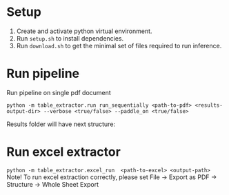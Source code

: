 # Setup

1. Create and activate python virtual environment.
2. Run `setup.sh` to install dependencies.
3. Run `download.sh` to get the minimal set of files required to run inference.

# Run pipeline

Run pipeline on single pdf document

`python -m table_extractor.run run_sequentially <path-to-pdf> <results-output-dir> --verbose <true/false> --paddle_on <true/false>`

Results folder will have next structure:

# Run excel extractor
`python -m table_extractor.excel_run  <path-to-excel> <output-path>`
Note! To run excel extraction correctly, please set File -> Export as PDF -> Structure -> Whole Sheet Export
